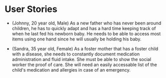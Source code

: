 # User Stories

* (Johnny, 20 year old, Male) As a new father who has never been around children, he has to quickly adapt and has a hard time keeping track of when he last fed his newborn baby. He needs to be able to access most items using one hand since he will usually be holding his baby.

* (Sandra, 35 year old, Female) As a foster mother that has a foster child with a disease, she needs to constantly document medication administration and fluid intake. She must be able to show the social worker the proof of care. She will need an easily accessable list of the child's medication and allergies in case of an emergency.
